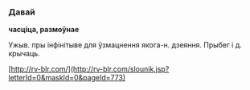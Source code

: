 ### Давай
**часціца, размоўнае**

Ужыв. пры інфінітыве для ўзмацнення якога-н. дзеяння. Прыбег і д. крычаць.

<a rel="author">[http://rv-blr.com/](http://rv-blr.com/slounik.jsp?letterId=0&maskId=0&pageId=773)</a>
